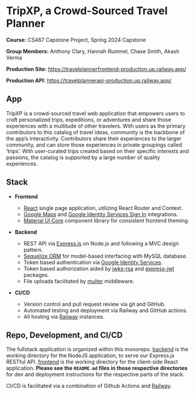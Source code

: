 # TripXP, a Crowd-Sourced Travel Planner
**Course:** CS467 Capstone Project, Spring 2024 Capstone

**Group Members:** Anthony Clary, Hannah Rummel, Chase Smith, Akash Verma

**Production Site:** <https://travelplannerfrontend-production.up.railway.app/>

**Production API:** <https://travelplannerapi-production.up.railway.app/>

## App
TripXP is a crowd-sourced travel web application that empowers users to craft personalized trips, expeditions, or adventures and share those experiences with a multitude of other travelers. With users as the primary contributors to this catalog of travel ideas, community is the backbone of the app’s interactivity. Contributors share their experiences to the larger community, and can store those experiences in private groupings called ‘trips’. With user-curated trips created based on their specific interests and passions, the catalog is supported by a large number of quality experiences.

## Stack
* **Frontend**​
  * [React](https://react.dev/) single page application, utilizing React Router and Context. ​
  * [Google Maps](https://developers.google.com/maps) and [Google Identity Services Sign In](https://developers.google.com/identity) integrations.​
  * [Material UI Core](https://mui.com/material-ui/getting-started/) component library for consistent frontend theming. ​

* **Backend​**​
  * REST API via [Express.js](https://expressjs.com/) on Node.js and following a MVC design pattern.​
  * [Sequelize ORM](https://sequelize.org/) for model-based interfacing with MySQL database.​
  * Token based authentication via [Google Identity Services](https://developers.google.com/identity).​
  * Token based authorization aided by [jwks-rsa](https://www.npmjs.com/package/jwks-rsa) and [express-jwt](https://www.npmjs.com/package/express-jwt) packages.​
  * File uploads facilitated by [multer](https://www.npmjs.com/package/multer) middleware.​

* **CI/CD​**​
  * Version control and pull request review via git and GitHub. ​
  * Automated testing and deployment via Railway and GitHub actions. ​
  * All hosting via [Railway](https://railway.app/) instances. ​

## Repo, Development, and CI/CD
The fullstack application is organized within this monorepo. [backend](/backend) is the working directory for the NodeJS application, to serve our Express.js RESTful API. [frontend](/frontend) is the working directory for the client-side React application. **Please see the `README.md` files in those respective directories** for dev and deployment instructions for the respective parts of the stack. 

CI/CD is facilitated via a combination of Github Actions and [Railway](https://railway.app/). 
